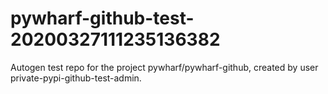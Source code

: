 # pywharf-github-test-20200327111235136382
Autogen test repo for the project pywharf/pywharf-github, created by user private-pypi-github-test-admin.

